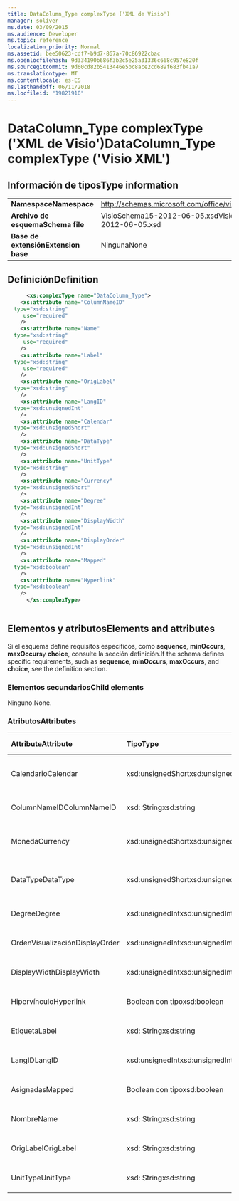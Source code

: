 ```yaml
---
title: DataColumn_Type complexType ('XML de Visio')
manager: soliver
ms.date: 03/09/2015
ms.audience: Developer
ms.topic: reference
localization_priority: Normal
ms.assetid: bee50623-cdf7-b9d7-867a-70c86922cbac
ms.openlocfilehash: 9d334190b686f3b2c5e25a31336c668c957e820f
ms.sourcegitcommit: 9d60cd82b5413446e5bc8ace2cd689f683fb41a7
ms.translationtype: MT
ms.contentlocale: es-ES
ms.lasthandoff: 06/11/2018
ms.locfileid: "19821910"
---
```

# <a name="datacolumntype-complextype-visio-xml"></a><span data-ttu-id="6d3bd-102">DataColumn_Type complexType ('XML de Visio')</span><span class="sxs-lookup"><span data-stu-id="6d3bd-102">DataColumn_Type complexType ('Visio XML')</span></span>

## <a name="type-information"></a><span data-ttu-id="6d3bd-103">Información de tipos</span><span class="sxs-lookup"><span data-stu-id="6d3bd-103">Type information</span></span>

|||
|:-----|:-----|
|<span data-ttu-id="6d3bd-104">**Namespace**</span><span class="sxs-lookup"><span data-stu-id="6d3bd-104">**Namespace**</span></span> <br/> |http://schemas.microsoft.com/office/visio/2011/1/core  <br/> |
|<span data-ttu-id="6d3bd-105">**Archivo de esquema**</span><span class="sxs-lookup"><span data-stu-id="6d3bd-105">**Schema file**</span></span> <br/> |<span data-ttu-id="6d3bd-106">VisioSchema15-2012-06-05.xsd</span><span class="sxs-lookup"><span data-stu-id="6d3bd-106">VisioSchema15-2012-06-05.xsd</span></span>  <br/> |
|<span data-ttu-id="6d3bd-107">**Base de extensión**</span><span class="sxs-lookup"><span data-stu-id="6d3bd-107">**Extension base**</span></span> <br/> |<span data-ttu-id="6d3bd-108">Ninguna</span><span class="sxs-lookup"><span data-stu-id="6d3bd-108">None</span></span>  <br/> |
   
## <a name="definition"></a><span data-ttu-id="6d3bd-109">Definición</span><span class="sxs-lookup"><span data-stu-id="6d3bd-109">Definition</span></span>

```XML
      <xs:complexType name="DataColumn_Type">
    <xs:attribute name="ColumnNameID"
  type="xsd:string"
     use="required"
    />
    <xs:attribute name="Name"
  type="xsd:string"
     use="required"
    />
    <xs:attribute name="Label"
  type="xsd:string"
     use="required"
    />
    <xs:attribute name="OrigLabel"
  type="xsd:string"
    />
    <xs:attribute name="LangID"
  type="xsd:unsignedInt"
    />
    <xs:attribute name="Calendar"
  type="xsd:unsignedShort"
    />
    <xs:attribute name="DataType"
  type="xsd:unsignedShort"
    />
    <xs:attribute name="UnitType"
  type="xsd:string"
    />
    <xs:attribute name="Currency"
  type="xsd:unsignedShort"
    />
    <xs:attribute name="Degree"
  type="xsd:unsignedInt"
    />
    <xs:attribute name="DisplayWidth"
  type="xsd:unsignedInt"
    />
    <xs:attribute name="DisplayOrder"
  type="xsd:unsignedInt"
    />
    <xs:attribute name="Mapped"
  type="xsd:boolean"
    />
    <xs:attribute name="Hyperlink"
  type="xsd:boolean"
    />
      </xs:complexType>
      
```

## <a name="elements-and-attributes"></a><span data-ttu-id="6d3bd-110">Elementos y atributos</span><span class="sxs-lookup"><span data-stu-id="6d3bd-110">Elements and attributes</span></span>

<span data-ttu-id="6d3bd-111">Si el esquema define requisitos específicos, como **sequence**, **minOccurs**, **maxOccurs**y **choice**, consulte la sección definición.</span><span class="sxs-lookup"><span data-stu-id="6d3bd-111">If the schema defines specific requirements, such as **sequence**, **minOccurs**, **maxOccurs**, and **choice**, see the definition section.</span></span> 
  
### <a name="child-elements"></a><span data-ttu-id="6d3bd-112">Elementos secundarios</span><span class="sxs-lookup"><span data-stu-id="6d3bd-112">Child elements</span></span>

<span data-ttu-id="6d3bd-113">Ninguno.</span><span class="sxs-lookup"><span data-stu-id="6d3bd-113">None.</span></span>
  
### <a name="attributes"></a><span data-ttu-id="6d3bd-114">Atributos</span><span class="sxs-lookup"><span data-stu-id="6d3bd-114">Attributes</span></span>

|<span data-ttu-id="6d3bd-115">**Attribute**</span><span class="sxs-lookup"><span data-stu-id="6d3bd-115">**Attribute**</span></span>|<span data-ttu-id="6d3bd-116">**Tipo**</span><span class="sxs-lookup"><span data-stu-id="6d3bd-116">**Type**</span></span>|<span data-ttu-id="6d3bd-117">**Obligatorio**</span><span class="sxs-lookup"><span data-stu-id="6d3bd-117">**Required**</span></span>|<span data-ttu-id="6d3bd-118">**Descripción**</span><span class="sxs-lookup"><span data-stu-id="6d3bd-118">**Description**</span></span>|<span data-ttu-id="6d3bd-119">**Valores posibles**</span><span class="sxs-lookup"><span data-stu-id="6d3bd-119">**Possible values**</span></span>|
|:-----|:-----|:-----|:-----|:-----|
|<span data-ttu-id="6d3bd-120">Calendario</span><span class="sxs-lookup"><span data-stu-id="6d3bd-120">Calendar</span></span>  <br/> |<span data-ttu-id="6d3bd-121">xsd:unsignedShort</span><span class="sxs-lookup"><span data-stu-id="6d3bd-121">xsd:unsignedShort</span></span>  <br/> |<span data-ttu-id="6d3bd-122">opcional</span><span class="sxs-lookup"><span data-stu-id="6d3bd-122">optional</span></span>  <br/> ||<span data-ttu-id="6d3bd-123">Valores del tipo xsd:unsignedShort.</span><span class="sxs-lookup"><span data-stu-id="6d3bd-123">Values of the xsd:unsignedShort type.</span></span>  <br/> |
|<span data-ttu-id="6d3bd-124">ColumnNameID</span><span class="sxs-lookup"><span data-stu-id="6d3bd-124">ColumnNameID</span></span>  <br/> |<span data-ttu-id="6d3bd-125">xsd: String</span><span class="sxs-lookup"><span data-stu-id="6d3bd-125">xsd:string</span></span>  <br/> |<span data-ttu-id="6d3bd-126">necesario</span><span class="sxs-lookup"><span data-stu-id="6d3bd-126">required</span></span>  <br/> ||<span data-ttu-id="6d3bd-127">Valores del tipo XSD: String.</span><span class="sxs-lookup"><span data-stu-id="6d3bd-127">Values of the xsd:string type.</span></span>  <br/> |
|<span data-ttu-id="6d3bd-128">Moneda</span><span class="sxs-lookup"><span data-stu-id="6d3bd-128">Currency</span></span>  <br/> |<span data-ttu-id="6d3bd-129">xsd:unsignedShort</span><span class="sxs-lookup"><span data-stu-id="6d3bd-129">xsd:unsignedShort</span></span>  <br/> |<span data-ttu-id="6d3bd-130">opcional</span><span class="sxs-lookup"><span data-stu-id="6d3bd-130">optional</span></span>  <br/> ||<span data-ttu-id="6d3bd-131">Valores del tipo xsd:unsignedShort.</span><span class="sxs-lookup"><span data-stu-id="6d3bd-131">Values of the xsd:unsignedShort type.</span></span>  <br/> |
|<span data-ttu-id="6d3bd-132">DataType</span><span class="sxs-lookup"><span data-stu-id="6d3bd-132">DataType</span></span>  <br/> |<span data-ttu-id="6d3bd-133">xsd:unsignedShort</span><span class="sxs-lookup"><span data-stu-id="6d3bd-133">xsd:unsignedShort</span></span>  <br/> |<span data-ttu-id="6d3bd-134">opcional</span><span class="sxs-lookup"><span data-stu-id="6d3bd-134">optional</span></span>  <br/> ||<span data-ttu-id="6d3bd-135">Valores del tipo xsd:unsignedShort.</span><span class="sxs-lookup"><span data-stu-id="6d3bd-135">Values of the xsd:unsignedShort type.</span></span>  <br/> |
|<span data-ttu-id="6d3bd-136">Degree</span><span class="sxs-lookup"><span data-stu-id="6d3bd-136">Degree</span></span>  <br/> |<span data-ttu-id="6d3bd-137">xsd:unsignedInt</span><span class="sxs-lookup"><span data-stu-id="6d3bd-137">xsd:unsignedInt</span></span>  <br/> |<span data-ttu-id="6d3bd-138">opcional</span><span class="sxs-lookup"><span data-stu-id="6d3bd-138">optional</span></span>  <br/> ||<span data-ttu-id="6d3bd-139">Valores del tipo xsd:unsignedInt.</span><span class="sxs-lookup"><span data-stu-id="6d3bd-139">Values of the xsd:unsignedInt type.</span></span>  <br/> |
|<span data-ttu-id="6d3bd-140">OrdenVisualización</span><span class="sxs-lookup"><span data-stu-id="6d3bd-140">DisplayOrder</span></span>  <br/> |<span data-ttu-id="6d3bd-141">xsd:unsignedInt</span><span class="sxs-lookup"><span data-stu-id="6d3bd-141">xsd:unsignedInt</span></span>  <br/> |<span data-ttu-id="6d3bd-142">opcional</span><span class="sxs-lookup"><span data-stu-id="6d3bd-142">optional</span></span>  <br/> ||<span data-ttu-id="6d3bd-143">Valores del tipo xsd:unsignedInt.</span><span class="sxs-lookup"><span data-stu-id="6d3bd-143">Values of the xsd:unsignedInt type.</span></span>  <br/> |
|<span data-ttu-id="6d3bd-144">DisplayWidth</span><span class="sxs-lookup"><span data-stu-id="6d3bd-144">DisplayWidth</span></span>  <br/> |<span data-ttu-id="6d3bd-145">xsd:unsignedInt</span><span class="sxs-lookup"><span data-stu-id="6d3bd-145">xsd:unsignedInt</span></span>  <br/> |<span data-ttu-id="6d3bd-146">opcional</span><span class="sxs-lookup"><span data-stu-id="6d3bd-146">optional</span></span>  <br/> ||<span data-ttu-id="6d3bd-147">Valores del tipo xsd:unsignedInt.</span><span class="sxs-lookup"><span data-stu-id="6d3bd-147">Values of the xsd:unsignedInt type.</span></span>  <br/> |
|<span data-ttu-id="6d3bd-148">Hipervínculo</span><span class="sxs-lookup"><span data-stu-id="6d3bd-148">Hyperlink</span></span>  <br/> |<span data-ttu-id="6d3bd-149">Boolean con tipo</span><span class="sxs-lookup"><span data-stu-id="6d3bd-149">xsd:boolean</span></span>  <br/> |<span data-ttu-id="6d3bd-150">opcional</span><span class="sxs-lookup"><span data-stu-id="6d3bd-150">optional</span></span>  <br/> ||<span data-ttu-id="6d3bd-151">Valores del tipo Boolean con tipo.</span><span class="sxs-lookup"><span data-stu-id="6d3bd-151">Values of the xsd:boolean type.</span></span>  <br/> |
|<span data-ttu-id="6d3bd-152">Etiqueta</span><span class="sxs-lookup"><span data-stu-id="6d3bd-152">Label</span></span>  <br/> |<span data-ttu-id="6d3bd-153">xsd: String</span><span class="sxs-lookup"><span data-stu-id="6d3bd-153">xsd:string</span></span>  <br/> |<span data-ttu-id="6d3bd-154">necesario</span><span class="sxs-lookup"><span data-stu-id="6d3bd-154">required</span></span>  <br/> ||<span data-ttu-id="6d3bd-155">Valores del tipo XSD: String.</span><span class="sxs-lookup"><span data-stu-id="6d3bd-155">Values of the xsd:string type.</span></span>  <br/> |
|<span data-ttu-id="6d3bd-156">LangID</span><span class="sxs-lookup"><span data-stu-id="6d3bd-156">LangID</span></span>  <br/> |<span data-ttu-id="6d3bd-157">xsd:unsignedInt</span><span class="sxs-lookup"><span data-stu-id="6d3bd-157">xsd:unsignedInt</span></span>  <br/> |<span data-ttu-id="6d3bd-158">opcional</span><span class="sxs-lookup"><span data-stu-id="6d3bd-158">optional</span></span>  <br/> ||<span data-ttu-id="6d3bd-159">Valores del tipo xsd:unsignedInt.</span><span class="sxs-lookup"><span data-stu-id="6d3bd-159">Values of the xsd:unsignedInt type.</span></span>  <br/> |
|<span data-ttu-id="6d3bd-160">Asignadas</span><span class="sxs-lookup"><span data-stu-id="6d3bd-160">Mapped</span></span>  <br/> |<span data-ttu-id="6d3bd-161">Boolean con tipo</span><span class="sxs-lookup"><span data-stu-id="6d3bd-161">xsd:boolean</span></span>  <br/> |<span data-ttu-id="6d3bd-162">opcional</span><span class="sxs-lookup"><span data-stu-id="6d3bd-162">optional</span></span>  <br/> ||<span data-ttu-id="6d3bd-163">Valores del tipo Boolean con tipo.</span><span class="sxs-lookup"><span data-stu-id="6d3bd-163">Values of the xsd:boolean type.</span></span>  <br/> |
|<span data-ttu-id="6d3bd-164">Nombre</span><span class="sxs-lookup"><span data-stu-id="6d3bd-164">Name</span></span>  <br/> |<span data-ttu-id="6d3bd-165">xsd: String</span><span class="sxs-lookup"><span data-stu-id="6d3bd-165">xsd:string</span></span>  <br/> |<span data-ttu-id="6d3bd-166">necesario</span><span class="sxs-lookup"><span data-stu-id="6d3bd-166">required</span></span>  <br/> ||<span data-ttu-id="6d3bd-167">Valores del tipo XSD: String.</span><span class="sxs-lookup"><span data-stu-id="6d3bd-167">Values of the xsd:string type.</span></span>  <br/> |
|<span data-ttu-id="6d3bd-168">OrigLabel</span><span class="sxs-lookup"><span data-stu-id="6d3bd-168">OrigLabel</span></span>  <br/> |<span data-ttu-id="6d3bd-169">xsd: String</span><span class="sxs-lookup"><span data-stu-id="6d3bd-169">xsd:string</span></span>  <br/> |<span data-ttu-id="6d3bd-170">opcional</span><span class="sxs-lookup"><span data-stu-id="6d3bd-170">optional</span></span>  <br/> ||<span data-ttu-id="6d3bd-171">Valores del tipo XSD: String.</span><span class="sxs-lookup"><span data-stu-id="6d3bd-171">Values of the xsd:string type.</span></span>  <br/> |
|<span data-ttu-id="6d3bd-172">UnitType</span><span class="sxs-lookup"><span data-stu-id="6d3bd-172">UnitType</span></span>  <br/> |<span data-ttu-id="6d3bd-173">xsd: String</span><span class="sxs-lookup"><span data-stu-id="6d3bd-173">xsd:string</span></span>  <br/> |<span data-ttu-id="6d3bd-174">opcional</span><span class="sxs-lookup"><span data-stu-id="6d3bd-174">optional</span></span>  <br/> ||<span data-ttu-id="6d3bd-175">Valores del tipo XSD: String.</span><span class="sxs-lookup"><span data-stu-id="6d3bd-175">Values of the xsd:string type.</span></span>  <br/> |
   

